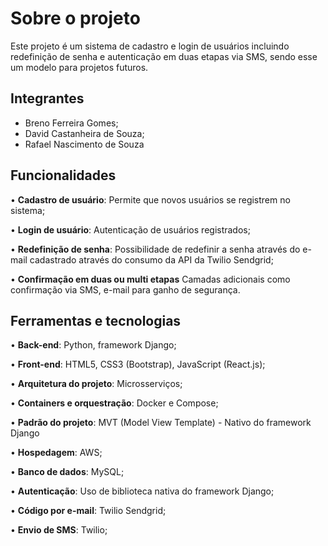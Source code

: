 # Sobre o projeto
Este projeto é um sistema de cadastro e login de usuários incluindo redefinição de senha e autenticação em duas etapas via SMS, sendo esse um modelo para projetos futuros.

## Integrantes
- Breno Ferreira Gomes;
- David Castanheira de Souza;
- Rafael Nascimento de Souza

## Funcionalidades
• **Cadastro de usuário**: Permite que novos usuários se registrem no sistema;

• **Login de usuário**: Autenticação de usuários registrados;

• **Redefinição de senha**: Possibilidade de redefinir a senha através do e-mail cadastrado através do consumo da API da Twilio Sendgrid;

• **Confirmação em duas ou multi etapas** Camadas adicionais como confirmação via SMS, e-mail para ganho de segurança. 

## Ferramentas e tecnologias
• **Back-end**: Python, framework Django;

• **Front-end**: HTML5, CSS3 (Bootstrap), JavaScript (React.js);

• **Arquitetura do projeto**: Microsserviços;

• **Containers e orquestração**: Docker e Compose;

• **Padrão do projeto**: MVT (Model View Template) - Nativo do framework Django

• **Hospedagem**: AWS;

• **Banco de dados**: MySQL;

• **Autenticação**: Uso de biblioteca nativa do framework Django;

• **Código por e-mail**: Twilio Sendgrid;

• **Envio de SMS**: Twilio;


